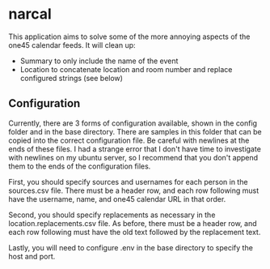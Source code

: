 # narcal
This application aims to solve some of the more annoying aspects of the one45 calendar feeds. It will clean up:

* Summary to only include the name of the event
* Location to concatenate location and room number and replace configured strings (see below)

## Configuration
Currently, there are 3 forms of configuration available, shown in the config folder and in the base directory. There are samples in this folder that can be copied into the correct configuration file. Be careful with newlines at the ends of these files. I had a strange error that I don't have time to investigate with newlines on my ubuntu server, so I recommend that you don't append them to the ends of the configuration files.

First, you should specify sources and usernames for each person in the sources.csv file. There must be a header row, and each row following must have the username, name, and one45 calendar URL in that order. 

Second, you should specify replacements as necessary in the location.replacements.csv file. As before, there must be a header row, and each row following must have the old text followed by the replacement text.

Lastly, you will need to configure .env in the base directory to specify the host and port.
